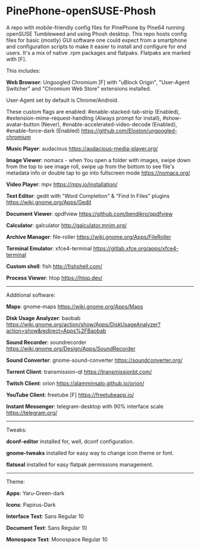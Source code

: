 # PinePhone-openSUSE-Phosh
A repo with mobile-friendly config files for PinePhone by Pine64 running openSUSE Tumbleweed and using Phosh desktop. This repo hosts config files for basic (mostly) GUI software one could expect from a smartphone and configuration scripts to make it easier to install and configure for end users. It's a mix of native .rpm packages and flatpaks. Flatpaks are marked with [F].

This includes:

**Web Browser**: Ungoogled Chromium [F] with "uBlock Origin", "User-Agent Switcher" and "Chromium Web Store" extensions installed. 

User-Agent set by default is Chrome/Android. 

These custom flags are enabled: #enable-stacked-tab-strip (Enabled), #extension-mime-request-handling (Always prompt for install), #show-avatar-button (Never), #enable-accelerated-video-decode (Enabled), #enable-force-dark (Enabled) https://github.com/Eloston/ungoogled-chromium

**Music Player**: audacious https://audacious-media-player.org/

**Image Viewer**: nomacs - when You open a folder with images, swipe down from the top to see image roll, swipe up from the bottom to see file's metadata info or double tap to go into fullscreen mode https://nomacs.org/

**Video Player**: mpv https://mpv.io/installation/

**Text Editor**: gedit with "Word Completion" & "Find In Files" plugins https://wiki.gnome.org/Apps/Gedit

**Document Viewer**: qpdfview https://github.com/bendikro/qpdfview

**Calculator**: galculator http://galculator.mnim.org/

**Archive Manager**: file-roller https://wiki.gnome.org/Apps/FileRoller

**Terminal Emulator**: xfce4-terminal https://gitlab.xfce.org/apps/xfce4-terminal

**Custom shell**: fish http://fishshell.com/

**Process Viewer**: htop https://htop.dev/

------------------------------------

Additional software:

**Maps**: gnome-maps https://wiki.gnome.org/Apps/Maps

**Disk Usage Analyzer**: baobab https://wiki.gnome.org/action/show/Apps/DiskUsageAnalyzer?action=show&redirect=Apps%2FBaobab

**Sound Recorder**: soundrecorder https://wiki.gnome.org/Design/Apps/SoundRecorder

**Sound Converter**: gnome-sound-converter https://soundconverter.org/

**Torrent Client**: transmission-qt https://transmissionbt.com/

**Twitch Client**: orion https://alamminsalo.github.io/orion/

**YouTube Client**: freetube [F] https://freetubeapp.io/

**Instant Messenger**: telegram-desktop with 90% interface scale https://telegram.org/

-------------------------------------

Tweaks:

**dconf-editor** installed for, well, dconf configuration.

**gnome-tweaks** installed for easy way to change icon theme or font.

**flatseal** installed for easy flatpak permissions management.

-------------------------------------

Theme:

**Apps**: Yaru-Green-dark

**Icons**: Papirus-Dark

**Interface Text**: Sans Regular 10

**Document Text**: Sans Regular 10

**Monospace Text**: Monospace Regular 10
